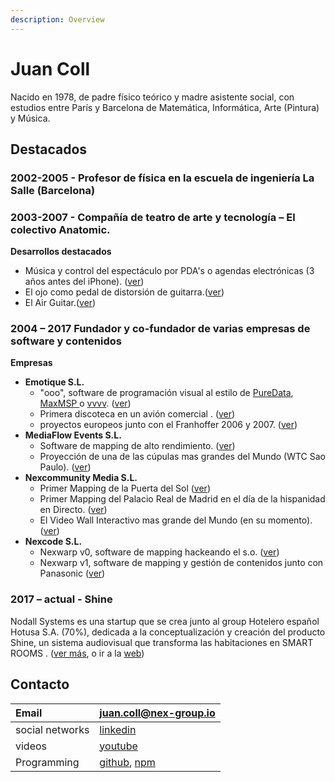 ```yaml
---
description: Overview
---
```


# Juan Coll

Nacido en 1978, de padre físico teórico y madre asistente social, con estudios entre París y Barcelona de Matemática, Informática, Arte \(Pintura\) y Música. ​

## Destacados

### 2002-2005 - Profesor de física en la escuela de ingeniería La Salle \(Barcelona\)​

### **2003-2007** - Compañía de teatro de arte y tecnología – El colectivo Anatomic.

**Desarrollos destacados**

* Música y control del espectáculo por PDA's o agendas electrónicas \(3 años antes del iPhone\). \([ver](programming/arte-y-tecnologia.md#pdas-instrumento-musical-y-control-de-espectaculos)\)
* El ojo como pedal de distorsión de guitarra.\([ver](programming/arte-y-tecnologia.md#eyes-guitar)\)
* El Air Guitar.\([ver](programming/arte-y-tecnologia.md#air-guitar)\)

### **2004 – 2017** Fundador y co-fundador de varias empresas de software y contenidos

**Empresas**

* **Emotique S.L.** 
  * "ooo", software de programación visual al estilo de [PureData](https://puredata.info/), [MaxMSP ](https://cycling74.com/)o [vvvv](https://vvvv.org/). \([ver](programming/ooo-programacion-visual.md)\)
  * Primera discoteca en un avión comercial . \([ver](timeline/emotique-sl/works.md#david-guetta-la-primera-discoteca-en-un-avion-de-pasajeros)\)
  * proyectos europeos junto con el Franhoffer 2006 y 2007. \([ver](timeline/emotique-sl/#proyectos-europeos)\)
* **MediaFlow Events S.L.**
  * Software de mapping de alto rendimiento. \([ver](programming/mediaflow.md)\)
  * Proyección de una de las cúpulas mas grandes del Mundo \(WTC Sao Paulo\). \([ver](timeline/mediaflow-events-sl/works.md#dome-world-trade-center-sao-paulo)\)
* **Nexcommunity Media S.L.**
  * Primer Mapping de la Puerta del Sol \([ver](timeline/nexcommunity-sl/works.md#mapping-puerta-del-sol-fin-de-anos)\)
  * Primer Mapping del Palacio Real de Madrid en el día de la hispanidad en Directo. \([ver](timeline/nexcommunity-sl/works.md#dia-de-la-hispanidad-mapping-palacio-real-madrid)\)
  * El Video Wall Interactivo mas grande del Mundo \(en su momento\). \([ver](timeline/nexcommunity-sl/works.md#video-wall-interactivo-ryath-trison)\)
* **Nexcode S.L.**
  * Nexwarp v0, software de mapping hackeando el s.o. \([ver](programming/nexwarp.md)\)
  * Nexwarp v1, software de mapping y gestión de contenidos junto con Panasonic \([ver](programming/nexwarp.md#new-concept-2-0)\)

### **2017 –  actual** - Shine

Nodall Systems es una startup que se crea junto al group Hotelero español Hotusa S.A. \(70%\), dedicada a la conceptualización y creación del producto Shine, un sistema audiovisual que transforma las habitaciones en SMART ROOMS . \([ver más](timeline/nodall-systems-sl/), o ir a la [web](http://www.shinesmartroom.com/)\)

## Contacto

| Email | juan.coll@nex-group.io |
| :--- | :--- |
| social networks | [linkedin](https://www.linkedin.com/in/juan-coll-soler-50734566/) |
| videos | [youtube](https://www.youtube.com/channel/UCBT_9dB2qVp5YGFNQzZLxbg/) |
| Programming | [github](https://github.com/Juancoll), [npm](https://www.npmjs.com/package/nexjs) |

